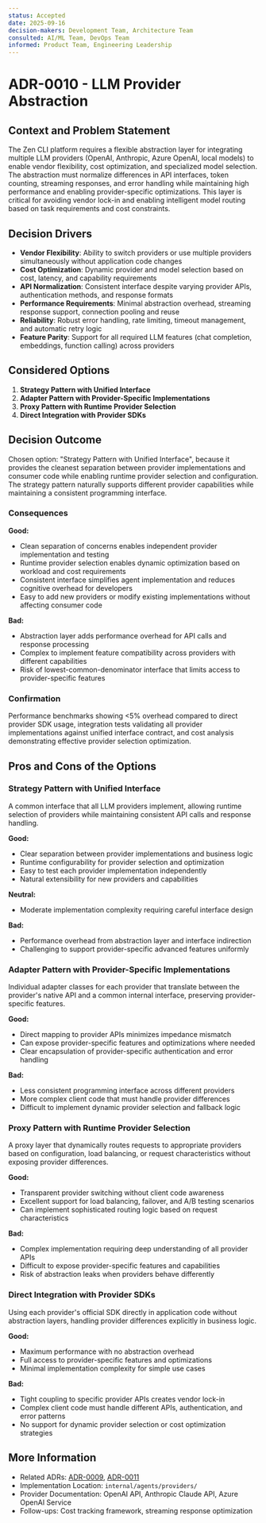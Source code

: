 ```yaml
---
status: Accepted
date: 2025-09-16
decision-makers: Development Team, Architecture Team
consulted: AI/ML Team, DevOps Team
informed: Product Team, Engineering Leadership
---
```


# ADR-0010 - LLM Provider Abstraction

## Context and Problem Statement

The Zen CLI platform requires a flexible abstraction layer for integrating multiple LLM providers (OpenAI, Anthropic, Azure OpenAI, local models) to enable vendor flexibility, cost optimization, and specialized model selection. The abstraction must normalize differences in API interfaces, token counting, streaming responses, and error handling while maintaining high performance and enabling provider-specific optimizations. This layer is critical for avoiding vendor lock-in and enabling intelligent model routing based on task requirements and cost constraints.

## Decision Drivers

* **Vendor Flexibility**: Ability to switch providers or use multiple providers simultaneously without application code changes
* **Cost Optimization**: Dynamic provider and model selection based on cost, latency, and capability requirements  
* **API Normalization**: Consistent interface despite varying provider APIs, authentication methods, and response formats
* **Performance Requirements**: Minimal abstraction overhead, streaming response support, connection pooling and reuse
* **Reliability**: Robust error handling, rate limiting, timeout management, and automatic retry logic
* **Feature Parity**: Support for all required LLM features (chat completion, embeddings, function calling) across providers

## Considered Options

1. **Strategy Pattern with Unified Interface**
2. **Adapter Pattern with Provider-Specific Implementations** 
3. **Proxy Pattern with Runtime Provider Selection**
4. **Direct Integration with Provider SDKs**

## Decision Outcome

Chosen option: "Strategy Pattern with Unified Interface", because it provides the cleanest separation between provider implementations and consumer code while enabling runtime provider selection and configuration. The strategy pattern naturally supports different provider capabilities while maintaining a consistent programming interface.

### Consequences

**Good:**
- Clean separation of concerns enables independent provider implementation and testing
- Runtime provider selection enables dynamic optimization based on workload and cost requirements
- Consistent interface simplifies agent implementation and reduces cognitive overhead for developers
- Easy to add new providers or modify existing implementations without affecting consumer code

**Bad:**
- Abstraction layer adds performance overhead for API calls and response processing
- Complex to implement feature compatibility across providers with different capabilities  
- Risk of lowest-common-denominator interface that limits access to provider-specific features

### Confirmation

Performance benchmarks showing <5% overhead compared to direct provider SDK usage, integration tests validating all provider implementations against unified interface contract, and cost analysis demonstrating effective provider selection optimization.

## Pros and Cons of the Options

### Strategy Pattern with Unified Interface

A common interface that all LLM providers implement, allowing runtime selection of providers while maintaining consistent API calls and response handling.

**Good:**
- Clear separation between provider implementations and business logic
- Runtime configurability for provider selection and optimization
- Easy to test each provider implementation independently
- Natural extensibility for new providers and capabilities

**Neutral:**
- Moderate implementation complexity requiring careful interface design

**Bad:**
- Performance overhead from abstraction layer and interface indirection
- Challenging to support provider-specific advanced features uniformly

### Adapter Pattern with Provider-Specific Implementations

Individual adapter classes for each provider that translate between the provider's native API and a common internal interface, preserving provider-specific features.

**Good:**
- Direct mapping to provider APIs minimizes impedance mismatch
- Can expose provider-specific features and optimizations where needed
- Clear encapsulation of provider-specific authentication and error handling

**Bad:**
- Less consistent programming interface across different providers
- More complex client code that must handle provider differences
- Difficult to implement dynamic provider selection and fallback logic

### Proxy Pattern with Runtime Provider Selection

A proxy layer that dynamically routes requests to appropriate providers based on configuration, load balancing, or request characteristics without exposing provider differences.

**Good:**
- Transparent provider switching without client code awareness
- Excellent support for load balancing, failover, and A/B testing scenarios
- Can implement sophisticated routing logic based on request characteristics

**Bad:**
- Complex implementation requiring deep understanding of all provider APIs
- Difficult to expose provider-specific features and capabilities
- Risk of abstraction leaks when providers behave differently

### Direct Integration with Provider SDKs

Using each provider's official SDK directly in application code without abstraction layers, handling provider differences explicitly in business logic.

**Good:**
- Maximum performance with no abstraction overhead
- Full access to provider-specific features and optimizations
- Minimal implementation complexity for simple use cases

**Bad:**
- Tight coupling to specific provider APIs creates vendor lock-in
- Complex client code must handle different APIs, authentication, and error patterns
- No support for dynamic provider selection or cost optimization strategies

## More Information

- Related ADRs: [ADR-0009](ADR-0009-agent-orchestration.md), [ADR-0011](ADR-0011-workflow-management.md)
- Implementation Location: `internal/agents/providers/`
- Provider Documentation: OpenAI API, Anthropic Claude API, Azure OpenAI Service
- Follow-ups: Cost tracking framework, streaming response optimization
